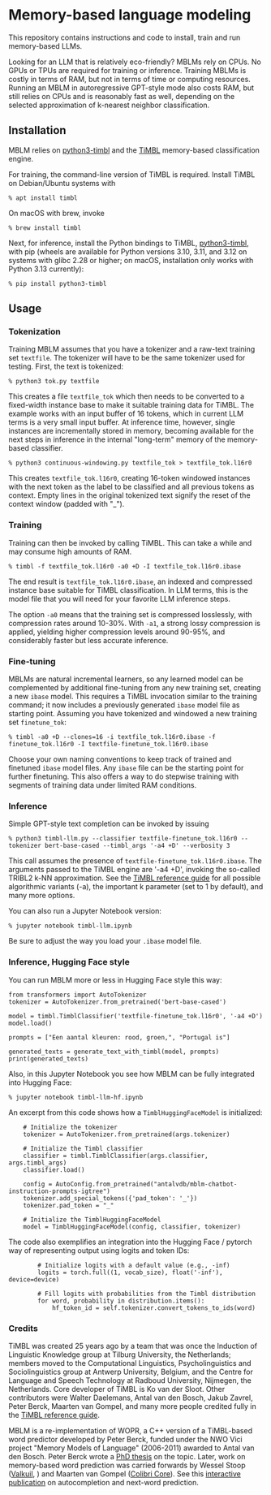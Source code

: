# Memory-based language modeling

This repository contains instructions and code to install, train and run memory-based LLMs. 

Looking for an LLM that is relatively eco-friendly? MBLMs rely on CPUs. 
No GPUs or TPUs are required for training or inference.
Training MBLMs is costly in terms of RAM, but not in terms of time or computing resources.
Running an MBLM in autoregressive GPT-style mode also costs RAM, but still relies on CPUs and is reasonably fast as well, depending on the selected
approximation of k-nearest neighbor classification.


## Installation

MBLM relies on [python3-timbl](https://github.com/proycon/python-timbl) and the [TiMBL](https://github.com/LanguageMachines/timbl/) memory-based classification engine.

For training, the command-line version of TiMBL is required. Install TiMBL on Debian/Ubuntu systems with

``% apt install timbl``

On macOS with brew, invoke

``% brew install timbl``

Next, for inference, install the Python bindings to TiMBL, [python3-timbl](https://github.com/proycon/python-timbl), with pip (wheels are available for Python versions 3.10, 3.11, and 3.12 on systems with glibc 2.28 or higher; on macOS, installation only works with Python 3.13 currently):

``% pip install python3-timbl``

## Usage

### Tokenization

Training MBLM assumes that you have a tokenizer and a raw-text training set `textfile`. The tokenizer will have to be the same tokenizer used for testing.
First, the text is tokenized:

``% python3 tok.py textfile``

This creates a file `textfile_tok` which then needs to be converted to a fixed-width instance base to make it suitable training data for TiMBL.
The example works with an input buffer of 16 tokens, which in current LLM terms is a very small input buffer. 
At inference time, however, single instances are incrementally stored in memory, becoming available for the next steps in inference in the internal "long-term" memory of the memory-based classifier.

``% python3 continuous-windowing.py textfile_tok > textfile_tok.l16r0``

This creates `textfile_tok.l16r0`, creating 16-token windowed instances with the next token as the label to be classified and all previous tokens as context.
Empty lines in the original tokenized text signify the reset of the context window (padded with "_").

### Training

Training can then be invoked by calling TiMBL. This can take a while and may consume high amounts of RAM.

``% timbl -f textfile_tok.l16r0 -a0 +D -I textfile_tok.l16r0.ibase``

The end result is `textfile_tok.l16r0.ibase`, an indexed and compressed instance base suitable for TiMBL classification. In LLM terms, this is the model file
that you will need for your favorite LLM inference steps.

The option `-a0` means that the training set is compressed losslessly, with compression rates around 10-30%. 
With `-a1`, a strong lossy compression is applied, yielding higher compression levels around 90-95%, and considerably faster but less accurate inference.

### Fine-tuning

MBLMs are natural incremental learners, so any learned model can be complemented by additional fine-tuning from any new training set, creating a new `ibase` model. 
This requires a TiMBL invocation similar to the training command; it now includes a previously generated `ibase` model file as starting point. Assuming you
have tokenized and windowed a new training set `finetune_tok`:

``% timbl -a0 +D --clones=16 -i textfile_tok.l16r0.ibase -f finetune_tok.l16r0 -I textfile-finetune_tok.l16r0.ibase``

Choose your own naming conventions to keep track of trained and finetuned `ibase` model files. Any `ibase` file can be the starting point for further finetuning.
This also offers a way to do stepwise training with segments of training data under limited RAM conditions.

### Inference

Simple GPT-style text completion can be invoked by issuing

``% python3 timbl-llm.py --classifier textfile-finetune_tok.l16r0 --tokenizer bert-base-cased --timbl_args '-a4 +D' --verbosity 3``

This call assumes the presence of `textfile-finetune_tok.l16r0.ibase`. The arguments passed to the TiMBL engine are '-a4 +D', 
invoking the so-called TRIBL2 k-NN approximation. See the [TiMBL reference guide](https://github.com/LanguageMachines/timbl/blob/master/docs/Timbl_6.4_Manual.pdf) 
for all possible algorithmic variants (-a), the important k parameter (set to 1 by default), and many more options.

You can also run a Jupyter Notebook version:

``% jupyter notebook timbl-llm.ipynb``

Be sure to adjust the way you load your `.ibase` model file.

### Inference, Hugging Face style

You can run MBLM more or less in Hugging Face style this way:

```
from transformers import AutoTokenizer
tokenizer = AutoTokenizer.from_pretrained('bert-base-cased')

model = timbl.TimblClassifier('textfile-finetune_tok.l16r0', '-a4 +D')
model.load()

prompts = ["Een aantal kleuren: rood, groen,", "Portugal is"]

generated_texts = generate_text_with_timbl(model, prompts)
print(generated_texts)
```

Also, in this Jupyter Notebook you see how MBLM can be fully
integrated into Hugging Face:

``% jupyter notebook timbl-llm-hf.ipynb``

An excerpt from this code shows how a `TimblHuggingFaceModel` is initialized:

```
    # Initialize the tokenizer
    tokenizer = AutoTokenizer.from_pretrained(args.tokenizer)

    # Initialize the Timbl classifier
    classifier = timbl.TimblClassifier(args.classifier, args.timbl_args)
    classifier.load()

    config = AutoConfig.from_pretrained("antalvdb/mblm-chatbot-instruction-prompts-igtree")
    tokenizer.add_special_tokens({'pad_token': '_'})
    tokenizer.pad_token = "_"

    # Initialize the TimblHuggingFaceModel
    model = TimblHuggingFaceModel(config, classifier, tokenizer)
```

The code also exemplifies an integration into the Hugging Face / pytorch way of representing
output using logits and token IDs:

```
        # Initialize logits with a default value (e.g., -inf)
        logits = torch.full((1, vocab_size), float('-inf'), device=device)

        # Fill logits with probabilities from the Timbl distribution
        for word, probability in distribution.items():
            hf_token_id = self.tokenizer.convert_tokens_to_ids(word)
```

### Credits

TiMBL was created 25 years ago by a team that was once the Induction of Linguistic Knowledge group at 
Tilburg University, the Netherlands; members moved to the Computational Linguistics, Psycholinguistics and Sociolinguistics
group at Antwerp University, Belgium, and the Centre for Language and Speech Technology at Radboud University, Nijmegen, 
the Netherlands. Core developer of TiMBL is Ko van der Sloot. Other contributors were Walter Daelemans, Antal van den Bosch, Jakub Zavrel, Peter Berck,
Maarten van Gompel, and many more people credited fully in the [TiMBL reference guide](https://github.com/LanguageMachines/timbl/blob/master/docs/Timbl_6.4_Manual.pdf).

MBLM is a re-implementation of WOPR, a C++ version of a TiMBL-based word predictor developed by Peter Berck,
funded under the NWO Vici project "Memory Models of Language" (2006-2011) awarded to
Antal van den Bosch. Peter Berck wrote a [PhD thesis](https://repository.ubn.ru.nl/bitstream/handle/2066/168708/168708.pdf?sequence=1) on the topic. 
Later, work on memory-based word prediction was
carried forwards by Wessel Stoop ([Valkuil](https://valkuil.net), ) and Maarten van Gompel ([Colibri Core](https://github.com/proycon/colibri-core)).
See this [interactive publication](https://pudding.cool/2019/04/text-prediction/) on autocompletion and next-word prediction.
